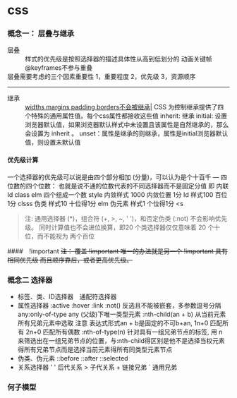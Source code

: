 # css
### 概念一： 层叠与继承
<dl>
  <dt> 层叠<dt>
  <dd>样式的优先级是按照选择器的描述具体性从高到低划分的
      动画关键帧@keyframes不参与重叠
  </dd>
  <dt>层叠需要考虑的三个因素重要性
    1，重要程度
    2，优先级
    3，资源顺序
  </dt>
  <hr />
  <dt> 继承</dt>
  <dd>
    <u>widths margins padding borders不会被继承|</u>
    CSS 为控制继承提供了四个特殊的通用属性值。每个css属性都接收这些值
    inherit: 继承
    initial: 设置浏览器默认值，如果浏览器默认样式中未设置且该属性是自然继承的，那么会设置为 inherit 。
    unset：属性是继承的则继承，属性是initial浏览器默认值，则设置未默认值
  </dd>
</dl>

#### 优先级计算
一个选择器的优先级可以说是由四个部分相加 (分量)，可以认为是个十百千 — 四位数的四个位数：
也就是说不通的位数代表的不同选择器而不是固定分值 即 内联 Id class elm 四个组成一个数
style 内敛样式 1000 内敛位置 1分
Id 样式100 百位 1分
clsss 伪类 样式10 十位得1分
elm 伪元素  样式1 个位得1分
<s

  >注: 通用选择器 (*)，组合符 (+, >, ~, ' ')，和否定伪类 (:not) 不会影响优先级。
  同时计算值也不会进位换算，即20 个类选择器仅仅意味着 20 个十位，而不能视为 两个百位
</s>

####　!important 
<s>注： 覆盖 !important 唯一的办法就是另一个 !important 具有 相同优先级 而且顺序靠后，或者更高优先级。</s>

### 概念二 选择器 
<ul>
  <li>标签、类、ID选择器　通配符选择器</li>
  <li>
    属性选择器
    :active :hover :link 
    :not() 反选且不能被嵌套，多参数逗号分隔
    any:only-of-type  any (父级)下唯一类型元素 
    :nth-child(an + b) 从当前元素所有兄弟元素中选取 注意 表达式形式an + b是固定的不可b+an, 1n+0 匹配所有 2n+0 匹配所有偶数
    :nth-of-type(n) 针对具有一组兄弟节点的标签, 用 n 来筛选出在一组兄弟节点的位置，与:nth-child得区别是他不是选择当权元素得所有兄弟节点而是选择当前元素得所有同类型元素节点
  </li> 
  <li>
    伪类、伪元素
    ::before ::after ::selected
  </li>
  <li>
    关系选择器
    ' ' 后代关系
    > 子代关系
    + 链接兄弟
    ` 通用兄弟 
  </li>
</ul>

### 何子模型